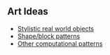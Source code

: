 ## Art Ideas
* [Stylistic real world objects](objects.html)
* [Shape/block patterns](shape-block.html)
* [Other computational patterns](computational.html)
